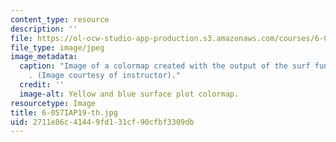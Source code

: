 ```yaml
---
content_type: resource
description: ''
file: https://ol-ocw-studio-app-production.s3.amazonaws.com/courses/6-057-introduction-to-matlab-january-iap-2019/2711e86c41449fd131cf90cfbf3309db_6-057IAP19-th.jpg
file_type: image/jpeg
image_metadata:
  caption: "Image of a colormap created with the output of the surf function in MATLAB\xAE\
    . (Image courtesy of instructor)."
  credit: ''
  image-alt: Yellow and blue surface plot colormap.
resourcetype: Image
title: 6-057IAP19-th.jpg
uid: 2711e86c-4144-9fd1-31cf-90cfbf3309db
---
```

